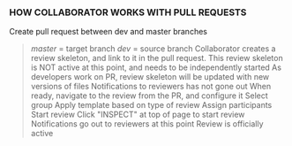 ### HOW COLLABORATOR WORKS WITH PULL REQUESTS
Create pull request between dev and master branches
> *master* = target branch
> *dev* = source branch
Collaborator creates a review skeleton, and link to it in the pull request. 
> This review skeleton is NOT active at this point, and needs to be independently started 
> As developers work on PR, review skeleton will be updated with new versions of files
> Notifications to reviewers has not gone out
When ready, navigate to the review from the PR, and configure it
> Select group
> Apply template based on type of review
> Assign participants 
Start review
> Click "INSPECT" at top of page to start review
> Notifications go out to reviewers at this point
> Review is officially active


